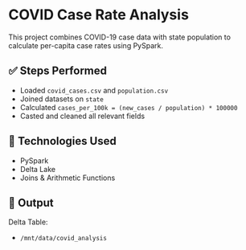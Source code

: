 # COVID Case Rate Analysis

This project combines COVID-19 case data with state population to calculate per-capita case rates using PySpark.

## ✅ Steps Performed

- Loaded `covid_cases.csv` and `population.csv`
- Joined datasets on `state`
- Calculated `cases_per_100k = (new_cases / population) * 100000`
- Casted and cleaned all relevant fields

## 🔧 Technologies Used

- PySpark
- Delta Lake
- Joins & Arithmetic Functions

## 💾 Output

Delta Table:
- `/mnt/data/covid_analysis`

